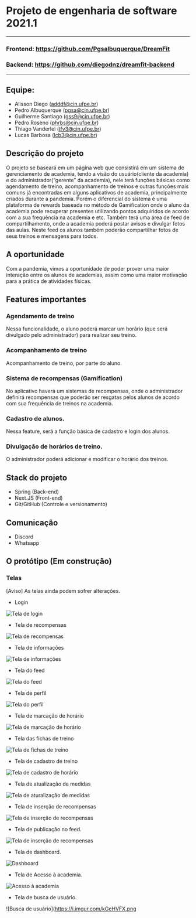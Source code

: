 # Projeto de engenharia de software 2021.1
-------
### Frontend: https://github.com/Pgsalbuquerque/DreamFit
### Backend: https://github.com/diegodnz/dreamfit-backend
-------
## Equipe:
- Alisson Diego (adddf@cin.ufpe.br)
- Pedro Albuquerque (pgsa@cin.ufpe.br)
- Guilherme Santiago (gss9@cin.ufpe.br)
- Pedro Roseno (phrbs@cin.ufpe.br)
- Thiago Vanderlei (tfv3@cin.ufpe.br)
- Lucas Barbosa (lcb3@cin.ufpe.br)

## Descrição do projeto

 O projeto se baseará em um página web que consistirá em um sistema de gerenciamento de academia, tendo a visão do usuário(cliente da academia) e do administrador(“gerente” da academia), nele terá funções básicas como agendamento de treino, acompanhamento de treinos e outras funções mais comuns já encontradas em alguns aplicativos de academia, principalmente criados durante a pandemia. Porém o diferencial do sistema é uma plataforma de rewards baseada no método de Gamification onde o aluno da academia pode recuperar presentes utilizando pontos adquiridos de acordo com a sua frequência na academia e etc. Também terá uma área de feed de compartilhamento, onde a academia poderá postar avisos e divulgar fotos das aulas. Neste feed os alunos também poderão compartilhar fotos de seus treinos e mensagens para todos.
 
## A oportunidade
 
 Com a pandemia, vimos a oportunidade de poder prover uma maior interação entre os alunos de academias, assim como uma maior motivação para a prática de atividades físicas.
 
## Features importantes

### Agendamento de treino
  Nessa funcionalidade, o aluno poderá marcar um horário (que será divulgado pelo administrador) para realizar seu treino.
### Acompanhamento de treino
  Acompanhamento de treino, por parte do aluno.
### Sistema de recompensas (Gamification)
  No aplicativo haverá um sistemas de recompensas, onde o administrador definirá recompensas que poderão ser resgatas pelos alunos de acordo com sua frequência de treinos na academia.
### Cadastro de alunos.
  Nessa feature, será a função básica de cadastro e login dos alunos.
### Divulgação de horários de treino.
  O administrador poderá adicionar e modificar o horário dos treinos.

## Stack do projeto

- Spring (Back-end)
- Next.JS (Front-end)
- Git/GitHub (Controle e versionamento)

## Comunicação

- Discord
- Whatsapp

## O protótipo (Em construção)

### Telas

[Aviso] As telas ainda podem sofrer alterações.

- Login

![Tela de login](https://i.imgur.com/onHPhS2.png)



- Tela de recompensas

![Tela de recompensas](https://i.imgur.com/2BF2lYL.png)



- Tela de informações

![Tela de informações](https://i.imgur.com/4S7dGtr.png)



- Tela do feed

![Tela do feed](https://i.imgur.com/Q21Vxsh.png)


- Tela de perfil

![Tela do perfil](https://i.imgur.com/TcgpXa5.png)


- Tela de marcação de horário

![Tela de marcação de horário](https://i.imgur.com/eQd4zr6.png)


- Tela das fichas de treino

![Tela de fichas de treino](https://i.imgur.com/NAUxA3c.png)

- Tela de cadastro de treino

![Tela de cadastro de horário](https://i.imgur.com/K9jsWpp.png)

- Tela de atualização de medidas

![Tela de aturalização de medidas](https://i.imgur.com/myrCJRP.png)

- Tela de inserção de recompensas

![Tela de inserção de recompensas](https://i.imgur.com/IIEWp4X.png)

- Tela de publicação no feed.

![Tela de inserção de recompensas](https://i.imgur.com/XxelFGS.png)

- Tela de dashboard.

![Dashboard](https://i.imgur.com/MlGwmr0.png)

- Tela de Acesso à academia.

![Acesso à academia](https://i.imgur.com/SpE3RYq.png)

- Tela de busca de usuário.

![Busca de usuário](https://i.imgur.com/kGeHVFX.png







